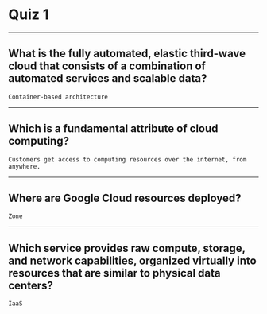 # Quiz 1
____
## What is the fully automated, elastic third-wave cloud that consists of a combination of automated services and scalable data?
```Container-based architecture```
____
## Which is a fundamental attribute of cloud computing?
```Customers get access to computing resources over the internet, from anywhere.```
____
## Where are Google Cloud resources deployed?
```Zone```
____
## Which service provides raw compute, storage, and network capabilities, organized virtually into resources that are similar to physical data centers?
```IaaS```

